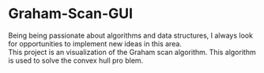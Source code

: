 # Graham-Scan-GUI
Being being passionate about algorithms and data structures, I always look for opportunities to implement new ideas in this area.
<br>
 This project is an visualization of the Graham scan algorithm. This algorithm is used to solve the convex hull pro blem.
